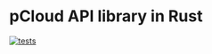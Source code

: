 # pCloud API library in Rust

[![tests](https://github.com/jdrouet/pcloud/actions/workflows/testing.yml/badge.svg)](https://github.com/jdrouet/pcloud/actions/workflows/testing.yml)
